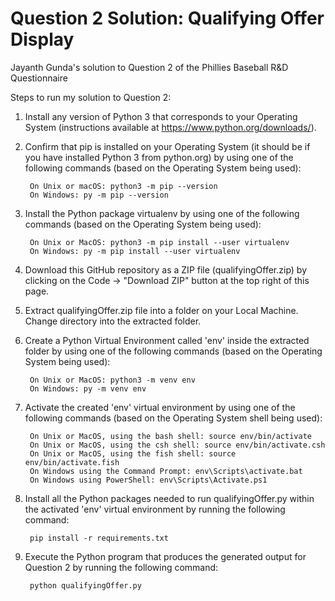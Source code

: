 # Question 2 Solution: Qualifying Offer Display

Jayanth Gunda's solution to Question 2 of the Phillies Baseball R&amp;D Questionnaire

Steps to run my solution to Question 2:

1. Install any version of Python 3 that corresponds to your Operating System (instructions available at https://www.python.org/downloads/).

2. Confirm that pip is installed on your Operating System (it should be if you have installed Python 3 from python.org) by using one 
   of the following commands (based on the Operating System being used):
   
        On Unix or macOS: python3 -m pip --version
        On Windows: py -m pip --version
   
3. Install the Python package virtualenv by using one of the following commands (based on the Operating System being used):
   
        On Unix or MacOS: python3 -m pip install --user virtualenv
        On Windows: py -m pip install --user virtualenv

4. Download this GitHub repository as a ZIP file (qualifyingOffer.zip) by clicking on the Code -> "Download ZIP" button at the top right of this
   page.

5. Extract qualifyingOffer.zip file into a folder on your Local Machine. Change directory into the extracted folder.

6. Create a Python Virtual Environment called 'env' inside the extracted folder by using one of the following commands
   (based on the Operating System being used):
   
        On Unix or MacOS: python3 -m venv env
        On Windows: py -m venv env
  
7. Activate the created 'env' virtual environment by using one of the following commands (based on the Operating System 
   shell being used):
   
        On Unix or MacOS, using the bash shell: source env/bin/activate
        On Unix or MacOS, using the csh shell: source env/bin/activate.csh
        On Unix or MacOS, using the fish shell: source env/bin/activate.fish
        On Windows using the Command Prompt: env\Scripts\activate.bat
        On Windows using PowerShell: env\Scripts\Activate.ps1
   
8. Install all the Python packages needed to run qualifyingOffer.py within the activated 'env' virtual environment by running the following command:

        pip install -r requirements.txt
   
9. Execute the Python program that produces the generated output for Question 2 by running the following command:
   
        python qualifyingOffer.py
  
